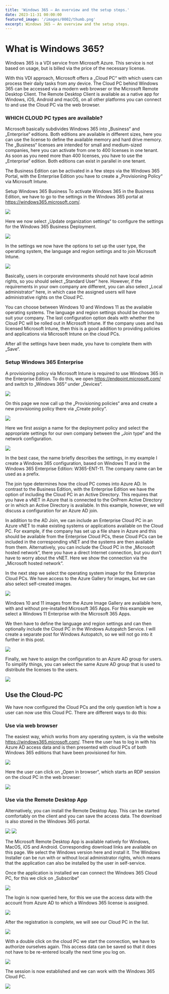 ```yaml
---
title: 'Windows 365 – An overview and the setup steps.'
date: 2023-11-31 00:00:00
featured_image: '/images/0002/thumb.png'
excerpt: Windows 365 – An overview and the setup steps.
---
```


# What is Windows 365?
Windows 365 is a VDI service from Microsoft Azure. This service is not based on usage, but is billed via the price of the necessary license.

With this VDI approach, Microsoft offers a „Cloud PC“ with which users can process their daily tasks from any device. The Cloud PC behind Windows 365 can be accessed via a modern web browser or the Microsoft Remote Desktop Client. The Remote Desktop Client is available as a native app for Windows, iOS, Android and macOS, on all other platforms you can connect to and use the Cloud PC via the web browser.

### WHICH CLOUD PC types are available?
Microsoft basically subdivides Windows 365 into „Business“ and „Enterprise“ editions. Both editions are available in different sizes, here you can use the license to define the available memory and hard drive memory. The „Business“ licenses are intended for small and medium-sized companies, here you can activate from one to 400 licenses in one tenant. As soon as you need more than 400 licenses, you have to use the „Enterprise“ edition. Both editions can exist in parallel in one tenant.

The Business Edition can be activated in a few steps via the Windows 365 Portal, with the Enterprise Edition you have to create a „Provisioning Policy“ via Microsoft Intune.

Setup Windows 365 Business
To activate Windows 365 in the Business Edition, we have to go to the settings in the Windows 365 portal at https://windows365.microsoft.com/.

![](/images/0002/1.png)

Here we now select „Update organization settings“ to configure the settings for the Windows 365 Business Deployment.

![](/images/0002/2.png)

In the settings we now have the options to set up the user type, the operating system, the language and region settings and to join Microsoft Intune.

![](/images/0002/3.png)

Basically, users in corporate environments should not have local admin rights, so you should select „Standard User“ here. However, if the requirements in your own company are different, you can also select „Local administrator“ here, in which case the assigned users will have administrative rights on the Cloud PC.

You can choose between Windows 10 and Windows 11 as the available operating systems. The language and region settings should be chosen to suit your company. The last configuration option deals with whether the Cloud PC will be rolled out in Microsoft Intune. If the company uses and has licensed Microsoft Intune, then this is a good addition to providing policies and applications via Microsoft Intune on the cloud PCs.

After all the settings have been made, you have to complete them with „Save“.

### Setup Windows 365 Enterprise

A provisioning policy via Microsoft Intune is required to use Windows 365 in the Enterprise Edition. To do this, we open https://endpoint.microsoft.com/ and switch to „Windows 365“ under „Devices“.

![](/images/0002/4.png)

On this page we now call up the „Provisioning policies“ area and create a new provisioning policy there via „Create policy“.

![](/images/0002/5.png)

Here we first assign a name for the deployment policy and select the appropriate settings for our own company between the „Join type“ and the network configuration.

![](/images/0002/6.png)

In the best case, the name briefly describes the settings, in my example I create a Windows 365 configuration, based on Windows 11 and in the Windows 365 Enterprise Edition: W365-ENT-11. The company name can be used as a prefix.

The join type determines how the cloud PC comes into Azure AD. In contrast to the Business Edition, with the Enterprise Edition we have the option of including the Cloud PC in an Active Directory. This requires that you have a vNET in Azure that is connected to the OnPrem Active Directory or in which an Active Directory is available. In this example, however, we will discuss a configuration for an Azure AD join.

In addition to the AD Join, we can include an Enterprise Cloud PC in an Azure vNET to make existing systems or applications available on the Cloud PC. For example, if the company has set up a file share in Azure and this should be available from the Enterprise Cloud PCs, these Cloud PCs can be included in the corresponding vNET and the systems are then available from them. Alternatively, you can include the Cloud PC in the „Microsoft hosted network“, there you have a direct Internet connection, but you don’t have to worry about the vNET. Here we show the connection via the „Microsoft hosted network“.

In the next step we select the operating system image for the Enterprise Cloud PCs. We have access to the Azure Gallery for images, but we can also select self-created images.

![](/images/0002/7.png)

Windows 10 and 11 images from the Azure Image Gallery are available here, with and without pre-installed Microsoft 365 Apps. For this example we select a Windows 11 Enterprise with the Microsoft 365 Apps.

We then have to define the language and region settings and can then optionally include the Cloud PC in the Windows Autopatch Service. I will create a separate post for Windows Autopatch, so we will not go into it further in this post.

![](/images/0002/8.png)

Finally, we have to assign the configuration to an Azure AD group for users. To simplify things, you can select the same Azure AD group that is used to distribute the licenses to the users.

![](/images/0002/9.png)

## Use the Cloud-PC

We have now configured the Cloud PCs and the only question left is how a user can now use this Cloud PC. There are different ways to do this:

### Use via web browser

The easiest way, which works from any operating system, is via the website https://windows365.microsoft.com/. There the user has to log in with his Azure AD access data and is then presented with cloud PCs of both Windows 365 editions that have been provisioned for him.

![](/images/0002/10.png)

Here the user can click on „Open in browser“, which starts an RDP session on the cloud PC in the web browser:

![](/images/0002/11.png)

### Use via the Remote Desktop App

Alternatively, you can install the Remote Desktop App. This can be started comfortably on the client and you can save the access data. The download is also stored in the Windows 365 portal.

![](/images/0002/12.png)
![](/images/0002/13.png)

The Microsoft Remote Desktop App is available natively for Windows, MacOS, iOS and Android. Corresponding download links are available on this page. We select the Windows version here and install it. The Windows Installer can be run with or without local administrator rights, which means that the application can also be installed by the user in self-service.

Once the application is installed we can connect the Windows 365 Cloud PC, for this we click on „Subscribe“

![](/images/0002/14.png)

The login is now queried here, for this we use the access data with the account from Azure AD to which a Windows 365 license is assigned.

![](/images/0002/15.png)

After the registration is complete, we will see our Cloud PC in the list.

![](/images/0002/16.png)

With a double click on the cloud PC we start the connection, we have to authorize ourselves again. This access data can be saved so that it does not have to be re-entered locally the next time you log on.

![](/images/0002/17.png)

The session is now established and we can work with the Windows 365 Cloud PC.

![](/images/0002/18.png)

